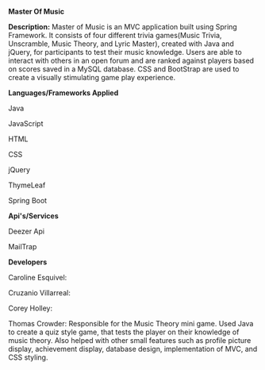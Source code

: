 **Master Of Music**

**Description:** 
Master of Music is an MVC application built using Spring Framework. 
It consists of four different trivia games(Music Trivia, Unscramble, Music Theory, and Lyric Master), created with Java and jQuery, for participants to test their music knowledge. 
Users are able to interact with others in an open forum and are ranked against players based on scores saved in a MySQL database. 
CSS and BootStrap are used to create a visually stimulating game play experience.

**Languages/Frameworks Applied**

Java

JavaScript

HTML

CSS

jQuery

ThymeLeaf

Spring Boot

**Api's/Services**

Deezer Api

MailTrap

**Developers**

Caroline Esquivel: 

Cruzanio Villarreal: 

Corey Holley: 

Thomas Crowder: Responsible for the Music Theory mini game. Used Java to create a quiz style game, 
that tests the player on their knowledge of music theory. Also helped with other small features such as profile
picture display, achievement display, database design, implementation of MVC, and CSS styling. 




